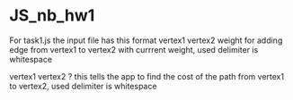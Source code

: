 # JS_nb_hw1

For task1.js the input file has this format
vertex1 vertex2 weight
for adding edge from vertex1 to vertex2 with currrent weight, used delimiter is whitespace

vertex1 vertex2 ?
this tells the app to find the cost of the path from vertex1 to vertex2, used delimiter is whitespace
